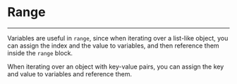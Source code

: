 # Range
---

Variables are useful in `range`, since when iterating over a list-like object, you can assign
the index and the value to variables, and then reference them inside the `range` block.

When iterating over an object with key-value pairs, you can assign the key and value to variables
and reference them.
